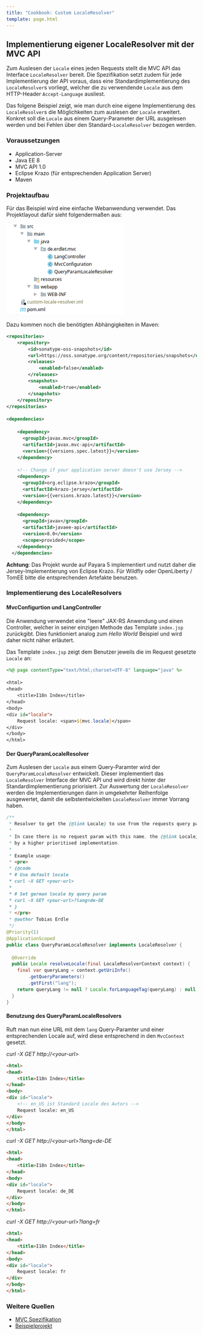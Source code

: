 ```yaml
---
title: "Cookbook: Custom LocaleResolver"
template: page.html
---
```


## Implementierung eigener LocaleResolver mit der MVC API
Zum Auslesen der `Locale` eines jeden Requests stellt die MVC API das Interface `LocaleResolver` bereit. Die Spezifikation
setzt zudem für jede Implementierung der API voraus, dass eine Standardimplementierung des `LocaleResolver`s vorliegt, welcher
die zu verwendende `Locale` aus dem HTTP-Header `Accept-Language` ausliest.

Das folgene Beispiel zeigt, wie man durch eine eigene Implementierung des `LocaleResolver`s die Möglichkeiten zum
auslesen der `Locale` erweitert. Konkret soll die `Locale` aus einem Query-Parameter der URL ausgelesen werden und
bei Fehlen über den Standard-`LocaleResolver` bezogen werden.

### Voraussetzungen
- Application-Server
- Java EE 8
- MVC API 1.0
- Eclipse Krazo (für entsprechenden Application Server)
- Maven

### Projektaufbau
Für das Beispiel wird eine einfache Webanwendung verwendet. Das Projektlayout dafür sieht folgendermaßen aus:

![Projektstruktur](../../img/cookbook/custom-localeresolver/project_structure.png)

Dazu kommen noch die benötigten Abhängigkeiten in Maven:

```xml
<repositories>
    <repository>
        <id>sonatype-oss-snapshots</id>
        <url>https://oss.sonatype.org/content/repositories/snapshots</url>
        <releases>
            <enabled>false</enabled>
        </releases>
        <snapshots>
            <enabled>true</enabled>
        </snapshots>
    </repository>
</repositories>

<dependencies>

    <dependency>
      <groupId>javax.mvc</groupId>
      <artifactId>javax.mvc-api</artifactId>
      <version>{{versions.spec.latest}}</version>
    </dependency>

    <!-- Change if your application server doesn't use Jersey -->
    <dependency>
      <groupId>org.eclipse.krazo</groupId>
      <artifactId>krazo-jersey</artifactId>
      <version>{{versions.krazo.latest}}</version>
    </dependency>

    <dependency>
      <groupId>javax</groupId>
      <artifactId>javaee-api</artifactId>
      <version>8.0</version>
      <scope>provided</scope>
    </dependency>
  </dependencies>
```
**Achtung**: Das Projekt wurde auf Payara 5 implementiert und nutzt daher die Jersey-Implementierung
von Eclipse Krazo. Für Wildfly oder OpenLiberty / TomEE bitte die entsprechenden Artefakte benutzen.

### Implementierung des LocaleResolvers
#### MvcConfigurtion und LangController
Die Anwendung verwendet eine "leere" JAX-RS Anwendung und einen Controller, welcher in seiner einzigen Methode das
Template `index.jsp` zurückgibt. Dies funktioniert analog zum *Hello World* Beispiel und wird daher nicht näher erläutert.

Das Template `index.jsp` zeigt dem Benutzer jeweils die im Request gesetzte `Locale` an:

```jsp
<%@ page contentType="text/html;charset=UTF-8" language="java" %>

<html>
<head>
    <title>I18n Index</title>
</head>
<body>
<div id="locale">
    Request locale: <span>${mvc.locale}</span>
</div>
</body>
</html>

```

#### Der QueryParamLocaleResolver
Zum Auslesen der `Locale` aus einem Query-Paramter wird der `QueryParamLocaleResolver` entwickelt. Dieser implementiert das
`LocaleResolver` Interface der MVC API und wird direkt hinter der Standardimplementierung priorisiert. Zur Auswertung der `LocaleResolver` werden die
Implementierungen dann in umgekehrter Reihenfolge ausgewertet, damit die selbstentwickelten `LocaleResolver` immer Vorrang haben. 

```java
/**
 * Resolver to get the {@link Locale} to use from the requests query param <i>lang</i>.
 *
 * In case there is no request param with this name, the {@link Locale} will be resolved
 * by a higher prioritised implementation.
 *
 * Example usage:
 * <pre>
 * {@code
 * # Use default locale
 * curl -X GET <your-url>
 *
 * # Set german locale by query param
 * curl -X GET <your-url>?lang=de-DE
 * }
 * </pre>
 * @author Tobias Erdle
 */
@Priority(1)
@ApplicationScoped
public class QueryParamLocaleResolver implements LocaleResolver {

  @Override
  public Locale resolveLocale(final LocaleResolverContext context) {
    final var queryLang = context.getUriInfo()
        .getQueryParameters()
        .getFirst("lang");
    return queryLang != null ? Locale.forLanguageTag(queryLang) : null;
  }
}
```

#### Benutzung des QueryParamLocaleResolvers
Ruft man nun eine URL mit dem `lang` Query-Paramter und einer entsprechenden Locale auf, wird diese
entsprechend in den `MvcContext` gesetzt.

*curl -X GET http://\<your-url\>*
```html
<html>
<head>
    <title>I18n Index</title>
</head>
<body>
<div id="locale">
    <!-- en_US ist Standard Locale des Autors -->
    Request locale: en_US
</div>
</body>
</html>

```

*curl -X GET http://\<your-url\>?lang=de-DE*
```html
<html>
<head>
    <title>I18n Index</title>
</head>
<body>
<div id="locale">
    Request locale: de_DE
</div>
</body>
</html>

```

*curl -X GET http://\<your-url\>?lang=fr*
```html
<html>
<head>
    <title>I18n Index</title>
</head>
<body>
<div id="locale">
    Request locale: fr
</div>
</body>
</html>

```

### Weitere Quellen
- [MVC Spezifikation](https://oss.sonatype.org/service/local/repositories/snapshots/content/javax/mvc/javax.mvc-api/1.0-SNAPSHOT/javax.mvc-api-1.0-20190530.105420-89-spec.pdf)
- [Beispielprojekt](https://github.com/erdlet/mvc-international-example/tree/master/custom-locale-resolver)